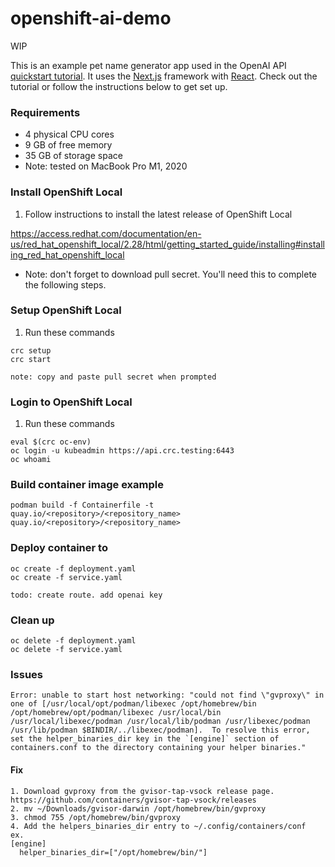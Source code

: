 # openshift-ai-demo
WIP

This is an example pet name generator app used in the OpenAI API [quickstart tutorial](https://platform.openai.com/docs/quickstart). It uses the [Next.js](https://nextjs.org/) framework with [React](https://reactjs.org/). Check out the tutorial or follow the instructions below to get set up.

### Requirements
- 4 physical CPU cores
- 9 GB of free memory
- 35 GB of storage space
- Note: tested on MacBook Pro M1, 2020

### Install OpenShift Local
1. Follow instructions to install the latest release of OpenShift Local

https://access.redhat.com/documentation/en-us/red_hat_openshift_local/2.28/html/getting_started_guide/installing#installing_red_hat_openshift_local

- Note: don't forget to download pull secret. You'll need this to complete the following steps.

### Setup OpenShift Local
1. Run these commands
```shell
crc setup
crc start

note: copy and paste pull secret when prompted
```

### Login to OpenShift Local
1. Run these commands
```shell
eval $(crc oc-env)
oc login -u kubeadmin https://api.crc.testing:6443
oc whoami
```
### Build container image example
```shell 
podman build -f Containerfile -t quay.io/<repository>/<repository_name>
quay.io/<repository>/<repository_name>
```

### Deploy container to 
```shell
oc create -f deployment.yaml
oc create -f service.yaml

todo: create route. add openai key  
```

### Clean up
```shell
oc delete -f deployment.yaml
oc delete -f service.yaml
```

### Issues
```shell
Error: unable to start host networking: "could not find \"gvproxy\" in one of [/usr/local/opt/podman/libexec /opt/homebrew/bin /opt/homebrew/opt/podman/libexec /usr/local/bin /usr/local/libexec/podman /usr/local/lib/podman /usr/libexec/podman /usr/lib/podman $BINDIR/../libexec/podman].  To resolve this error, set the helper_binaries_dir key in the `[engine]` section of containers.conf to the directory containing your helper binaries."
```
#### Fix
```
1. Download gvproxy from the gvisor-tap-vsock release page. https://github.com/containers/gvisor-tap-vsock/releases
2. mv ~/Downloads/gvisor-darwin /opt/homebrew/bin/gvproxy
3. chmod 755 /opt/homebrew/bin/gvproxy
4. Add the helpers_binaries_dir entry to ~/.config/containers/conf
ex. 
[engine]
  helper_binaries_dir=["/opt/homebrew/bin/"]
```